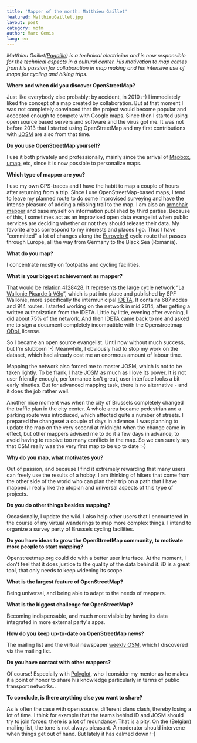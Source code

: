 ```yaml
---
title: 'Mapper of the month: Matthieu Gaillet'
featured: MatthieuGaillet.jpg
layout: post
category: motm
author: Marc Gemis
lang: en
---
```


_Matthieu Gaillet([Pagaille](https://www.openstreetmap.org/user/Pagaille)) is a technical electrician and is now responsible for the technical aspects in a cultural center. His motivation to map comes from his passion for collaboration in map making and his intensive use of maps for cycling and hiking trips._

**Where and when did you discover OpenStreetMap?**

Just like everybody else probably: by accident, in 2010 :-) I immediately liked the concept of a map created by collaboration. But at that moment I was not completely convinced that the project would become popular and accepted enough to compete with Google maps. Since then I started using open source based servers and software and the virus got me. It was not before 2013 that I started using OpenStreetMap and my first contributions with [JOSM](http://josm.openstreetmap.de/) are also from that time.

**Do you use OpenStreetMap yourself?**

I use it both privately and professionally, mainly since the arrival of [Mapbox](https://www.mapbox.com/), [umap](http://umap.openstreetmap.fr/), etc, since it is now possible to personalize maps.

**Which type of mapper are you?**

I use my own GPS-traces and I have the habit to map a couple of hours after returning from a trip. Since I use OpenStreetMap-based maps, I tend to leave my planned route to do some improvised surveying and have the intense pleasure of adding a missing trail to the map. I am also an [armchair mapper](http://wiki.openstreetmap.org/wiki/Armchair_mapping) and base myself on information published by third parties. Because of this, I sometimes act as an improvised open data evangelist when public services are deciding whether or not they should release their data. My favorite areas correspond to my interests and places I go. Thus I have "committed" a lot of changes along the [Eurovelo 6](http://www.eurovelo.com/en/eurovelos/eurovelo-6) cycle route that passes through Europe, all the way from Germany to the Black Sea (Romania).

**What do you map?**

I concentrate mostly on footpaths and cycling facilities.

**What is your biggest achievement as mapper?**

That would be [relation 4128428](http://www.openstreetmap.org/relation/4128428). It represents the large cycle network “[La Wallonie Picarde à Vélo](http://www.visitwapi.be/divers/nature-et-balades/la-wapi-a-velo/article/la-wapi-a-velo?lang=fr)”, which is put into place and published by SPF Wallonie, more specifically the intermunicipal [IDETA](http://www.ideta.be/). It contains 687 nodes and 914 routes. I started working on the network in mid 2014, after getting a written authorization from the IDETA. Little by little, evening after evening, I did about 75% of the network. And then IDETA came back to me and asked me to sign a document completely incompatible with the Openstreetmap [ODbL](http://opendatacommons.org/licenses/odbl/) license.

So I became an open source evangelist. Until now without much success, but I'm stubborn :-) Meanwhile, I obviously had to stop my work on the dataset, which had already cost me an enormous amount of labour time.

Mapping the network also forced me to master JOSM, which is not to be taken lightly. To be frank, I hate JOSM as much as I love its power. It is not user friendly enough, performance isn't great, user interface looks a bit early nineties. But for advanced mapping task, there is no alternative - and it does the job rather well.

Another nice moment was when the city of Brussels completely changed the traffic plan in the city center. A whole area became pedestrian and a parking route was introduced, which affected quite a number of streets. I prepared the changeset a couple of days in advance. I was planning to update the map on the very second at midnight when the change came in effect, but other mappers advised me to do it a few days in advance, to avoid having to resolve too many conflicts in the map. So we can surely say that OSM really was the very first map to be up to date :-)

**Why do you map, what motivates you?**

Out of passion, and because I find it extremely rewarding that many users can freely use the results of a hobby. I am thinking of hikers that come from the other side of the world who can plan their trip on a path that I have mapped. I really like the utopian and universal aspects of this type of projects.

**Do you do other things besides mapping?**

Occasionally, I update the wiki. I also help other users that I encountered in the course of my virtual wanderings to map more complex things. I intend to organize a survey party of Brussels cycling facilities.

**Do you have ideas to grow the OpenStreetMap community, to motivate more people to start mapping?**

Openstreetmap.org could do with a better user interface. At the moment, I don't feel that it does justice to the quality of the data behind it. iD is a great tool, that only needs to keep widening its scope.

**What is the largest feature of OpenStreetMap?**

Being universal, and being able to adapt to the needs of mappers.

**What is the biggest challenge for OpenStreetMap?**

Becoming indispensable, and much more visible by having its data integrated in more external party's apps.

**How do you keep up-to-date on OpenStreetMap news?**

The mailing list and the virtual newspaper [weekly OSM](http://www.weeklyosm.eu/), which I discovered via the mailing list.

**Do you have contact with other mappers?**

Of course! Especially with [Polyglot](http://www.openstreetmap.org/user/Polyglot), who I consider my mentor as he makes it a point of honor to share his knowledge particularly in terms of public transport networks..

**To conclude, is there anything else you want to share?**

As is often the case with open source, different clans clash, thereby losing a lot of time. I think for example that the teams behind iD and JOSM should try to join forces: there is a lot of redundancy. That is a pity. On the (Belgian) mailing list, the tone is not always pleasant. A moderator should intervene when things get out of hand. But lately it has calmed down :-)
